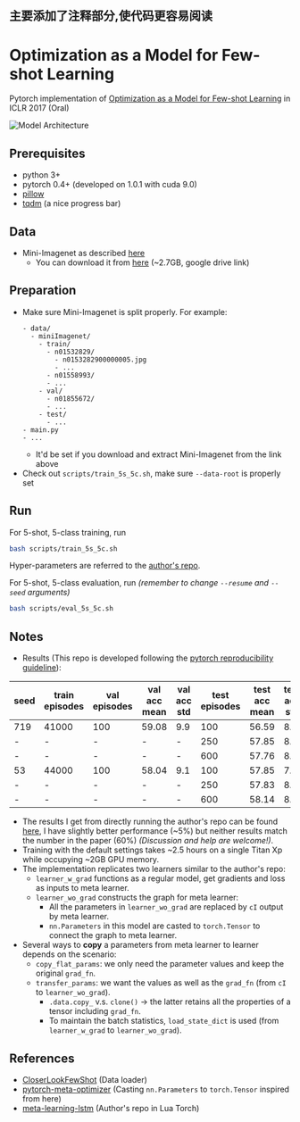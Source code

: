 

主要添加了注释部分,使代码更容易阅读
---

# Optimization as a Model for Few-shot Learning
Pytorch implementation of [Optimization as a Model for Few-shot Learning](https://openreview.net/forum?id=rJY0-Kcll) in ICLR 2017 (Oral)

![Model Architecture](https://i.imgur.com/lydKeUc.png)

## Prerequisites
- python 3+
- pytorch 0.4+ (developed on 1.0.1 with cuda 9.0)
- [pillow](https://pillow.readthedocs.io/en/stable/installation.html)
- [tqdm](https://tqdm.github.io/) (a nice progress bar)

## Data
- Mini-Imagenet as described [here](https://github.com/twitter/meta-learning-lstm/tree/master/data/miniImagenet)
  - You can download it from [here](https://drive.google.com/file/d/1rV3aj_hgfNTfCakffpPm7Vhpr1in87CR/view?usp=sharing) (~2.7GB, google drive link)

## Preparation
- Make sure Mini-Imagenet is split properly. For example:
  ```
  - data/
    - miniImagenet/
      - train/
        - n01532829/
          - n0153282900000005.jpg
          - ...
        - n01558993/
        - ...
      - val/
        - n01855672/
        - ...
      - test/
        - ...
  - main.py
  - ...
  ```
  - It'd be set if you download and extract Mini-Imagenet from the link above
- Check out `scripts/train_5s_5c.sh`, make sure `--data-root` is properly set

## Run
For 5-shot, 5-class training, run
```bash
bash scripts/train_5s_5c.sh
```
Hyper-parameters are referred to the [author's repo](https://github.com/twitter/meta-learning-lstm).

For 5-shot, 5-class evaluation, run *(remember to change `--resume` and `--seed` arguments)*
```bash
bash scripts/eval_5s_5c.sh
```

## Notes
- Results (This repo is developed following the [pytorch reproducibility guideline](https://pytorch.org/docs/stable/notes/randomness.html)):

|seed|train episodes|val episodes|val acc mean|val acc std|test episodes|test acc mean|test acc std|
|-|-|-|-|-|-|-|-|
|719|41000|100|59.08|9.9|100|56.59|8.4|
|  -|    -|  -|    -|  -|250|57.85|8.6|
|  -|    -|  -|    -|  -|600|57.76|8.6|
| 53|44000|100|58.04|9.1|100|57.85|7.7|
|  -|    -|  -|    -|  -|250|57.83|8.3|
|  -|    -|  -|    -|  -|600|58.14|8.5|

- The results I get from directly running the author's repo can be found [here](https://i.imgur.com/rtagm2c.png), I have slightly better performance (~5%) but neither results match the number in the paper (60%) *(Discussion and help are welcome!)*.
- Training with the default settings takes ~2.5 hours on a single Titan Xp while occupying ~2GB GPU memory.
- The implementation replicates two learners similar to the author's repo:
  - `learner_w_grad` functions as a regular model, get gradients and loss as inputs to meta learner.
  - `learner_wo_grad` constructs the graph for meta learner:
    - All the parameters in `learner_wo_grad` are replaced by `cI` output by meta learner.
    - `nn.Parameters` in this model are casted to `torch.Tensor` to connect the graph to meta learner.
- Several ways to **copy** a parameters from meta learner to learner depends on the scenario:
  - `copy_flat_params`: we only need the parameter values and keep the original `grad_fn`.
  - `transfer_params`: we want the values as well as the `grad_fn` (from `cI` to `learner_wo_grad`).
    - `.data.copy_` v.s. `clone()` -> the latter retains all the properties of a tensor including `grad_fn`.
    - To maintain the batch statistics, `load_state_dict` is used (from `learner_w_grad` to `learner_wo_grad`).

## References
- [CloserLookFewShot](https://github.com/wyharveychen/CloserLookFewShot) (Data loader)
- [pytorch-meta-optimizer](https://github.com/ikostrikov/pytorch-meta-optimizer) (Casting `nn.Parameters` to `torch.Tensor` inspired from here)
- [meta-learning-lstm](https://github.com/twitter/meta-learning-lstm) (Author's repo in Lua Torch)

